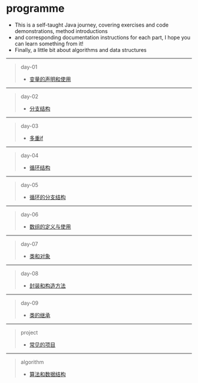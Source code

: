 # programme

- This is a self-taught Java journey, covering exercises and code demonstrations, method introductions
- and corresponding documentation instructions for each part, I hope you can learn something from it!
- Finally, a little bit about algorithms and data structures
****
> day-01 
> - [变量的声明和使用](https://github.com/ShenShizhe/java-programme/tree/main/java/day-01)
****
> day-02 
> - [分支结构](https://github.com/ShenShizhe/java-programme/tree/main/java/day-02)
****
> day-03 
> - [多重if](https://github.com/ShenShizhe/java-programme/tree/main/java/day-03)
****
>day-04 
> - [循环结构](https://github.com/ShenShizhe/java-programme/tree/main/java/day-04)
****
>day-05 
> - [循环的分支结构](https://github.com/ShenShizhe/java-programme/tree/main/java/day-05)
****
>day-06 
> - [数组的定义与使用](https://github.com/ShenShizhe/java-programme/tree/main/java/day-06)
****
>day-07 
> - [类和对象](https://github.com/ShenShizhe/java-programme/tree/main/java/day-07)
****
>day-08 
> - [封装和构造方法](https://github.com/ShenShizhe/java-programme/tree/main/java/day-08)
****
>day-09 
> - [类的继承](https://github.com/ShenShizhe/java-programme/tree/main/java/day-09)

****
>project
> - [常见的项目](https://github.com/ShenShizhe/java-programme/tree/main/java/project)


****
>algorithm 
> - [算法和数据结构](https://github.com/ShenShizhe/java-programme/tree/main/java/algorithm)
